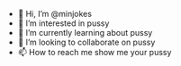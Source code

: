 - 👋 Hi, I’m @minjokes
- 👀 I’m interested in pussy
- 🌱 I’m currently learning about pussy
- 💞️ I’m looking to collaborate on pussy
- 📫 How to reach me show me your pussy

<!---
minjokes/minjokes is a ✨ special ✨ repository because its `README.md` (this file) appears on your GitHub profile.
You can click the Preview link to take a look at your changes.
--->
